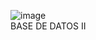   ![image](https://user-images.githubusercontent.com/99702676/198071169-caa74e03-dd39-45f1-bc9f-fc72b7fab172.png)                 
                                                             BASE DE DATOS II

